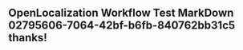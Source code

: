 <properties
ms.topic="hero-topic"
ms.test1="hero-topic"
ms.test2="test"/>

## OpenLocalization Workflow Test MarkDown 02795606-7064-42bf-b6fb-840762bb31c5 thanks!
<!--HONumber=Mar16_HO3-->
